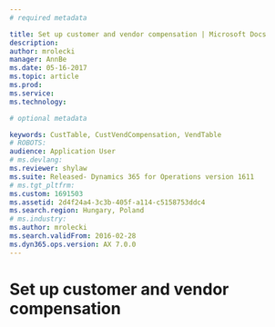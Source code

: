 ```yaml
---
# required metadata

title: Set up customer and vendor compensation | Microsoft Docs
description: 
author: mrolecki
manager: AnnBe
ms.date: 05-16-2017
ms.topic: article
ms.prod: 
ms.service: 
ms.technology: 

# optional metadata

keywords: CustTable, CustVendCompensation, VendTable
# ROBOTS: 
audience: Application User
# ms.devlang: 
ms.reviewer: shylaw
ms.suite: Released- Dynamics 365 for Operations version 1611
# ms.tgt_pltfrm: 
ms.custom: 1691503
ms.assetid: 2d4f24a4-3c3b-405f-a114-c5158753ddc4
ms.search.region: Hungary, Poland
# ms.industry: 
ms.author: mrolecki
ms.search.validFrom: 2016-02-28
ms.dyn365.ops.version: AX 7.0.0
---
```


# Set up customer and vendor compensation





